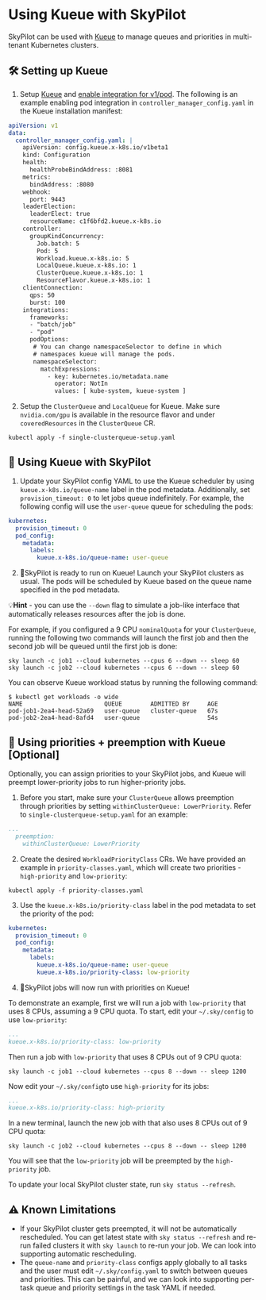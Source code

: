 # Using Kueue with SkyPilot

SkyPilot can be used with [Kueue](https://kueue.sigs.k8s.io/) to manage queues and priorities in multi-tenant Kubernetes clusters. 

## 🛠️ Setting up Kueue

1. Setup [Kueue](https://kueue.sigs.k8s.io/docs/installation/) and [enable integration for v1/pod](https://kueue.sigs.k8s.io/docs/tasks/run/plain_pods/#before-you-begin). The following is an example enabling pod integration in `controller_manager_config.yaml` in the Kueue installation manifest:

```yaml
apiVersion: v1
data:
  controller_manager_config.yaml: |
    apiVersion: config.kueue.x-k8s.io/v1beta1
    kind: Configuration
    health:
      healthProbeBindAddress: :8081
    metrics:
      bindAddress: :8080
    webhook:
      port: 9443
    leaderElection:
      leaderElect: true
      resourceName: c1f6bfd2.kueue.x-k8s.io
    controller:
      groupKindConcurrency:
        Job.batch: 5
        Pod: 5
        Workload.kueue.x-k8s.io: 5
        LocalQueue.kueue.x-k8s.io: 1
        ClusterQueue.kueue.x-k8s.io: 1
        ResourceFlavor.kueue.x-k8s.io: 1
    clientConnection:
      qps: 50
      burst: 100
    integrations:
      frameworks:
      - "batch/job"
      - "pod"
      podOptions:
       # You can change namespaceSelector to define in which 
       # namespaces kueue will manage the pods.
       namespaceSelector:
         matchExpressions:
           - key: kubernetes.io/metadata.name
             operator: NotIn
             values: [ kube-system, kueue-system ]
```
2. Setup the `ClusterQueue` and `LocalQueue` for Kueue. Make sure `nvidia.com/gpu` is available in the resource flavor and under `coveredResources` in the `ClusterQueue` CR.
```console
kubectl apply -f single-clusterqueue-setup.yaml
```

## 🚀 Using Kueue with SkyPilot

1. Update your SkyPilot config YAML to use the Kueue scheduler by using `kueue.x-k8s.io/queue-name` label in the pod metadata. Additionally, set `provision_timeout: 0` to let jobs queue indefinitely. For example, the following config will use the `user-queue` queue for scheduling the pods:
```yaml
kubernetes:
  provision_timeout: 0
  pod_config:
    metadata:
      labels:
        kueue.x-k8s.io/queue-name: user-queue
```

2. 🎉SkyPilot is ready to run on Kueue! Launch your SkyPilot clusters as usual. The pods will be scheduled by Kueue based on the queue name specified in the pod metadata.

💡**Hint** - you can use the `--down` flag to simulate a job-like interface that automatically releases resources after the job is done.

For example, if you configured a 9 CPU `nominalQuota` for your `ClusterQueue`, running the following two commands will launch the first job 
and then the second job will be queued until the first job is done:
```console
sky launch -c job1 --cloud kubernetes --cpus 6 --down -- sleep 60
sky launch -c job2 --cloud kubernetes --cpus 6 --down -- sleep 60
```

You can observe Kueue workload status by running the following command:
```console
$ kubectl get workloads -o wide
NAME                       QUEUE        ADMITTED BY     AGE
pod-job1-2ea4-head-52a69   user-queue   cluster-queue   67s
pod-job2-2ea4-head-8afd4   user-queue                   54s
```

## 🥾 Using priorities + preemption with Kueue [Optional]

Optionally, you can assign priorities to your SkyPilot jobs, and Kueue will preempt lower-priority jobs to run higher-priority jobs.

1. Before you start, make sure your `ClusterQueue` allows preemption through priorities by setting `withinClusterQueue: LowerPriority`. Refer to `single-clusterqueue-setup.yaml` for an example:
```yaml
...
  preemption:
    withinClusterQueue: LowerPriority
```

2. Create the desired `WorkloadPriorityClass` CRs. We have provided an example in `priority-classes.yaml`, which will create two priorities - `high-priority` and `low-priority`:
```console
kubectl apply -f priority-classes.yaml
```

3. Use the `kueue.x-k8s.io/priority-class` label in the pod metadata to set the priority of the pod:
```yaml
kubernetes:
  provision_timeout: 0
  pod_config:
    metadata:
      labels:
        kueue.x-k8s.io/queue-name: user-queue
        kueue.x-k8s.io/priority-class: low-priority 
```

4. 🎉SkyPilot jobs will now run with priorities on Kueue!

To demonstrate an example, first we will run a job with `low-priority` that uses 8 CPUs, assuming a 9 CPU quota. To start, edit your `~/.sky/config` to use `low-priority`:
```yaml
...
kueue.x-k8s.io/priority-class: low-priority 
```

Then run a job with `low-priority` that uses 8 CPUs out of 9 CPU quota:
```console
sky launch -c job1 --cloud kubernetes --cpus 8 --down -- sleep 1200
```

Now edit your `~/.sky/config`to use `high-priority` for its jobs:
```yaml
...
kueue.x-k8s.io/priority-class: high-priority 
```

In a new terminal, launch the new job with that also uses 8 CPUs out of 9 CPU quota:
```console
sky launch -c job2 --cloud kubernetes --cpus 8 --down -- sleep 1200
```

You will see that the `low-priority` job will be preempted by the `high-priority` job.

To update your local SkyPilot cluster state, run `sky status --refresh`.

## ⚠️ Known Limitations
* If your SkyPilot cluster gets preempted, it will not be automatically rescheduled. You can get latest state with `sky status --refresh` and re-run failed clusters it with `sky launch` to re-run your job. We can look into supporting automatic rescheduling.
* The `queue-name` and `priority-class` configs apply globally to all tasks and the user must edit `~/.sky/config.yaml` to switch between queues and priorities. This can be painful, and we can look into supporting per-task queue and priority settings in the task YAML if needed.